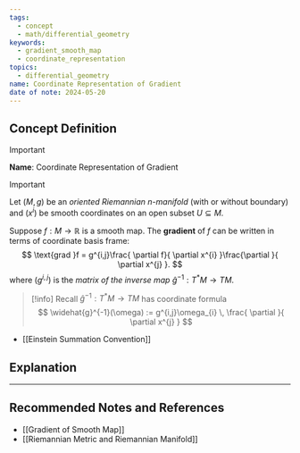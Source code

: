 ```yaml
---
tags:
  - concept
  - math/differential_geometry
keywords:
  - gradient_smooth_map
  - coordinate_representation
topics:
  - differential_geometry
name: Coordinate Representation of Gradient
date of note: 2024-05-20
---
```


## Concept Definition

>[!important]
>**Name**: Coordinate Representation of Gradient

>[!important]
>Let $(M, g)$ be an *oriented Riemannian $n$-manifold* (with or without boundary) and $(x^i)$ be smooth coordinates on an open subset $U \subseteq M$. 
>
>Suppose $f: M \to \mathbb{R}$ is a smooth map. The **gradient** of $f$ can be written in terms of coordinate basis frame:
>$$
>\text{grad }f = g^{i,j}\frac{ \partial f}{ \partial x^{i} }\frac{\partial }{ \partial x^{j} }.  
>$$ 
>where $(g^{i,j})$ is the *matrix of the inverse map* $\hat{g}^{-1}: T^{*}M \to TM$.


>[!info]
>Recall $\hat{g}^{-1}: T^{*}M \to TM$ has coordinate formula
>$$
>\widehat{g}^{-1}(\omega)  := g^{i,j}\omega_{i} \, \frac{ \partial }{ \partial x^{j} } 
>$$

- [[Einstein Summation Convention]]


## Explanation





-----------
##  Recommended Notes and References

- [[Gradient of Smooth Map]]
- [[Riemannian Metric and Riemannian Manifold]]



